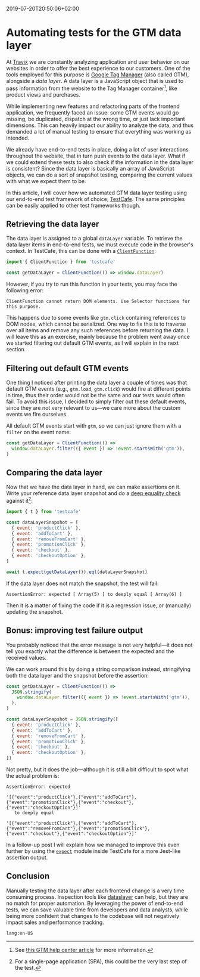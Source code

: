 ---
---

2019-07-20T20:50:06+02:00
# Automating tests for the GTM data layer

At [Travix](https://www.travix.com/) we are constantly analyzing application and user behavior on our websites in order to offer the best experience to our customers. One of the tools employed for this purpose is [Google Tag Manager](https://tagmanager.google.com/) (also called GTM), alongside a _data layer_. A data layer is a JavaScript object that is used to pass information from the website to the Tag Manager container[^1], like product views and purchases.

While implementing new features and refactoring parts of the frontend application, we frequently faced an issue: some GTM events would go missing, be duplicated, dispatch at the wrong time, or just lack important dimensions. This can heavily impact our ability to analyze the data, and thus demanded a lot of manual testing to ensure that everything was working as intended.

We already have end-to-end tests in place, doing a lot of user interactions throughout the website, that in turn push events to the data layer. What if we could extend these tests to also check if the information in the data layer is consistent? Since the data layer is basically an array of JavaScript objects, we can do a sort of snapshot testing, comparing the current values with what we expect them to be.

In this article, I will cover how we automated GTM data layer testing using our end-to-end test framework of choice, [TestCafe](https://devexpress.github.io/testcafe/). The same principles can be easily applied to other test frameworks though.

## Retrieving the data layer

The data layer is assigned to a global `dataLayer` variable. To retrieve the data layer items in end-to-end tests, we must execute code in the browser's context. In TestCafe, this can be done with a [`ClientFunction`](https://devexpress.github.io/testcafe/documentation/test-api/obtaining-data-from-the-client/):

```js
import { ClientFunction } from 'testcafe'

const getDataLayer = ClientFunction(() => window.dataLayer)
```

However, if you try to run this function in your tests, you may face the following error:

```
ClientFunction cannot return DOM elements. Use Selector functions for this purpose.
```

This happens due to some events like `gtm.click` containing references to DOM nodes, which cannot be serialized. One way to fix this is to traverse over all items and remove any such references before returning the data. I will leave this as an exercise, mainly because the problem went away once we started filtering out default GTM events, as I will explain in the next section.

## Filtering out default GTM events

One thing I noticed after printing the data layer a couple of times was that default GTM events (e.g., `gtm.load`, `gtm.click`) would fire at different points in time, thus their order would not be the same and our tests would often fail. To avoid this issue, I decided to simply filter out these default events, since they are not very relevant to us—we care more about the custom events we fire ourselves.

All default GTM events start with `gtm`, so we can just ignore them with a `filter` on the event name:

```js
const getDataLayer = ClientFunction(() =>
  window.dataLayer.filter(({ event }) => !event.startsWith('gtm')),
)
```

## Comparing the data layer

Now that we have the data layer in hand, we can make assertions on it. Write your reference data layer snapshot and do a [deep equality check](https://devexpress.github.io/testcafe/documentation/test-api/assertions/assertion-api.html#deep-equal) against it[^2]:

```js
import { t } from 'testcafe'

const dataLayerSnapshot = [
  { event: 'productClick' },
  { event: 'addToCart' },
  { event: 'removeFromCart' },
  { event: 'promotionClick' },
  { event: 'checkout' },
  { event: 'checkoutOption' },
]

await t.expect(getDataLayer()).eql(dataLayerSnapshot)
```

If the data layer does not match the snapshot, the test will fail:

```
AssertionError: expected [ Array(5) ] to deeply equal [ Array(6) ]
```

Then it is a matter of fixing the code if it is a regression issue, or (manually) updating the snapshot.

## Bonus: improving test failure output

You probably noticed that the error message is not very helpful—it does not tell you exactly what the difference is between the expected and the received values.

We can work around this by doing a string comparison instead, stringifying both the data layer and the snapshot before the assertion:

```js
const getDataLayer = ClientFunction(() =>
  JSON.stringify(
    window.dataLayer.filter(({ event }) => !event.startsWith('gtm')),
  ),
)
```

```js
const dataLayerSnapshot = JSON.stringify([
  { event: 'productClick' },
  { event: 'addToCart' },
  { event: 'removeFromCart' },
  { event: 'promotionClick' },
  { event: 'checkout' },
  { event: 'checkoutOption' },
])
```

Not pretty, but it does the job—although it is still a bit difficult to spot what the actual problem is:

```
AssertionError: expected

'[{"event":"productClick"},{"event":"addToCart"},{"event":"promotionClick"},{"event":"checkout"},{"event":"checkoutOption"}]'
   to deeply equal

'[{"event":"productClick"},{"event":"addToCart"},{"event":"removeFromCart"},{"event":"promotionClick"},{"event":"checkout"},{"event":"checkoutOption"}]'
```

In a follow-up post I will explain how we managed to improve this even further by using the [`expect`](https://www.npmjs.com/package/expect) module inside TestCafe for a more Jest-like assertion output.

## Conclusion

Manually testing the data layer after each frontend change is a very time consuming process. Inspection tools like [dataslayer](https://dataslayer.org/) can help, but they are no match for proper automation. By leveraging the power of end-to-end tests, we can save valuable time from developers and data analysts, while being more confident that changes to the codebase will not negatively impact sales and performance tracking.

[^1]: See [this GTM help center article](https://support.google.com/tagmanager/answer/6164391) for more information.
[^2]: For a single-page application (SPA), this could be the very last step of the test.

`lang:en-US`
